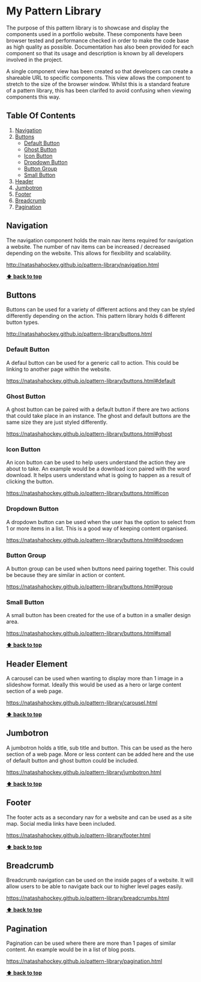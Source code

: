 # My Pattern Library

The purpose of this pattern library is to showcase and display the components used in a portfolio website. These components have been browser tested and performance checked in order to make the code base as high quality as possible. Documentation has also been provided for each component so that its usage and description is known by all developers involved in the project. 

A single component view has been created so that developers can create a shareable URL to specific components. This view allows the component to stretch to the size of the browser window. Whilst this is a standard feature of a pattern library, this has been clarifed to avoid confusing when viewing components this way. 


## Table Of Contents

  1. [Navigation](#navigation)
  1. [Buttons](#buttons)
     * [Default Button](#default-button)
     * [Ghost Button](#ghost-button)
     * [Icon Button](#icon-button)
     * [Dropdown Button](#dropdown-button)
     * [Button Group](#button-group)
     * [Small Button](#small-button)
  1. [Header](#header)
  1. [Jumbotron](#jumbotron)
  1. [Footer](#footer)
  1. [Breadcrumb](#breadcrumb)
  1. [Pagination](#pagination)


## Navigation

The navigation component holds the main nav items required for navigation a website. The number of nav items can be increased / decreased depending on the website. This allows for flexibility and scalability.

http://natashahockey.github.io/pattern-library/navigation.html

**[⬆ back to top](#table-of-contents)**

## Buttons

Buttons can be used for a variety of different actions and they can be styled differently depending on the action. This pattern library holds 6 different button types.

http://natashahockey.github.io/pattern-library/buttons.html

### Default Button

A defaul button can be used for a generic call to action. This could be linking to another page within the website.

https://natashahockey.github.io/pattern-library/buttons.html#default

### Ghost Button

A ghost button can be paired with a default button if there are two actions that could take place in an instance. The ghost and default buttons are the same size they are just styled differently.

https://natashahockey.github.io/pattern-library/buttons.html#ghost

### Icon Button

An icon button can be used to help users understand the action they are about to take. An example would be a download icon paired with the word download. It helps users understand what is going to happen as a result of clicking the button.

https://natashahockey.github.io/pattern-library/buttons.html#icon

### Dropdown Button

A dropdown button can be used when the user has the option to select from 1 or more items in a list. This is a good way of keeping content organised.

https://natashahockey.github.io/pattern-library/buttons.html#dropdown
  
### Button Group

A button group can be used when buttons need pairing together. This could be because they are similar in action or content.

https://natashahockey.github.io/pattern-library/buttons.html#group

### Small Button

A small button has been created for the use of a button in a smaller design area.

https://natashahockey.github.io/pattern-library/buttons.html#small
  
**[⬆ back to top](#table-of-contents)**

## Header Element

A carousel can be used when wanting to display more than 1 image in a slideshow format. Ideally this would be used as a hero or large content section of a web page.

https://natashahockey.github.io/pattern-library/carousel.html

**[⬆ back to top](#table-of-contents)**

## Jumbotron

A jumbotron holds a title, sub title and button. This can be used as the hero section of a web page. More or less content can be added here and the use of default button and ghost button could be included.

https://natashahockey.github.io/pattern-library/jumbotron.html


**[⬆ back to top](#table-of-contents)**

## Footer

The footer acts as a secondary nav for a website and can be used as a site map. Social media links have been included.

https://natashahockey.github.io/pattern-library/footer.html
  
**[⬆ back to top](#table-of-contents)**

## Breadcrumb

Breadcrumb navigation can be used on the inside pages of a website. It will allow users to be able to navigate back our to higher level pages easily.

https://natashahockey.github.io/pattern-library/breadcrumbs.html
  
**[⬆ back to top](#table-of-contents)**

## Pagination

Pagination can be used where there are more than 1 pages of similar content. An example would be in a list of blog posts.

https://natashahockey.github.io/pattern-library/pagination.html
  
**[⬆ back to top](#table-of-contents)**
